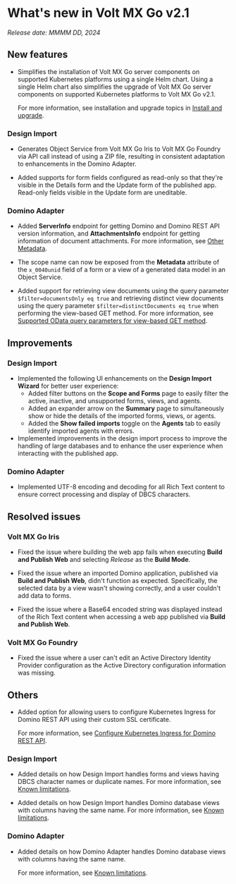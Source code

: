 # What's new in Volt MX Go v2.1
*Release date: MMMM DD, 2024*

## New features

- Simplifies the installation of Volt MX Go server components on supported Kubernetes platforms using a single Helm chart. Using a single Helm chart also simplifies the upgrade of Volt MX Go server components on supported Kubernetes platforms to Volt MX Go v2.1.

    For more information, see installation and upgrade topics in [Install and upgrade](../../tutorials/installation.md).

### Design Import

- Generates Object Service from Volt MX Go Iris to Volt MX Go Foundry via API call instead of using a ZIP file, resulting in consistent adaptation to enhancements in the Domino Adapter.

- Added supports for form fields configured as read-only so that they're visible in the Details form and the Update form of the published app. Read-only fields visible in the Update form are uneditable.  

### Domino Adapter

- Added **ServerInfo** endpoint for getting Domino and Domino REST API version information, and **AttachmentsInfo** endpoint for getting information of document attachments. For more information, see [Other Metadata](../../topicguides/datamodel.md#other-metadata).

- The scope name can now be exposed from the **Metadata** attribute of the `x_0040unid` field of a form or a view of a generated data model in an Object Service. 

- Added support for retrieving view documents using the query parameter `$filter=documentsOnly eq true` and retrieving distinct view documents using the query parameter `$filter=distinctDocuments eq true` when performing the view-based GET method. For more information, see [Supported OData query parameters for view-based GET method](../../topicguides/method.md#supported-odata-query-parameters-for-view-based-get-method).

## Improvements

### Design Import

- Implemented the following UI enhancements on the **Design Import Wizard** for better user experience:
    - Added filter buttons on the **Scope and Forms** page to easily filter the active, inactive, and unsupported forms, views, and agents. 
    - Added an expander arrow on the **Summary** page to simultaneously show or hide the details of the imported forms, views, or agents. 
    - Added the **Show failed imports** toggle on the **Agents** tab to easily identify imported agents with errors. 
- Implemented improvements in the design import process to improve the handling of large databases and to enhance the user experience when interacting with the published app. 

### Domino Adapter

- Implemented UTF-8 encoding and decoding for all Rich Text content to ensure correct processing and display of DBCS characters.

## Resolved issues

### Volt MX Go Iris

- Fixed the issue where building the web app fails when executing **Build and Publish Web** and selecting *Release* as the **Build Mode**.

- Fixed the issue where an imported Domino application, published via **Build and Publish Web**, didn't function as expected. Specifically, the selected data by a view wasn't showing correctly, and a user couldn't add data to forms. 

- Fixed the issue where a Base64 encoded string was displayed instead of the Rich Text content when accessing a web app published via **Build and Publish Web**.

### Volt MX Go Foundry

- Fixed the issue where a user can't edit an Active Directory Identity Provider configuration as the Active Directory configuration information was missing.

## Others  

- Added option for allowing users to configure Kubernetes Ingress for Domino REST API using their custom SSL certificate.

    For more information, see [Configure Kubernetes Ingress for Domino REST API](../../howto/drapiingress.md).  

### Design Import

- Added details on how Design Import handles forms and views having DBCS character names or duplicate names. For more information, see [Known limitations](../knownlimitation.md#design-import).

- Added details on how Design Import handles Domino database views with columns having the same name. For more information, see [Known limitations](../knownlimitation.md#domino-database-view-with-duplicate-column-names).

### Domino Adapter

- Added details on how Domino Adapter handles Domino database views with columns having the same name. 

    For more information, see [Known limitations](../knownlimitation.md#domino-database-view-with-duplicate-column-names).
